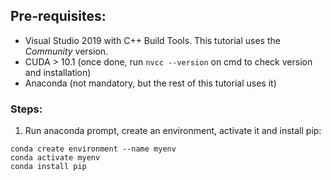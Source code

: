 ## Pre-requisites: 
* Visual Studio 2019 with C++ Build Tools. This tutorial uses the *Community* version. 
* CUDA > 10.1 (once done, run ```nvcc --version``` on cmd to check version and installation)
* Anaconda (not mandatory, but the rest of this tutorial uses it)

### Steps: 

1. Run anaconda prompt, create an environment, activate it and install pip: 
```
conda create environment --name myenv
conda activate myenv
conda install pip
```
